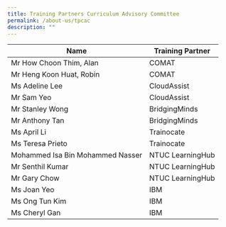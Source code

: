 ```yaml
---
title: Training Partners Curriculum Advisory Committee
permalink: /about-us/tpcac
description: ""
---
```

| Name | Training Partner |
| -------- | -------- |
| Mr How Choon Thim, Alan    | COMAT    |
| Mr Heng Koon Huat, Robin   | COMAT   |
| Ms Adeline Lee  | CloudAssist  |
| Mr Sam Yeo  | CloudAssist    |
| Mr Stanley Wong   | BridgingMinds   |
| Mr Anthony Tan   | BridgingMinds     |
| Ms April Li     | Trainocate    |
| Ms Teresa Prieto  | Trainocate |
| Mohammed Isa Bin Mohammed Nasser     | NTUC LearningHub  |
| Mr Senthil Kumar    | NTUC LearningHub  |
| Mr Gary Chow     | NTUC LearningHub    |
| Ms Joan Yeo    | IBM    |
| Ms Ong Tun Kim      | IBM    |
| Ms Cheryl Gan   | IBM    |
